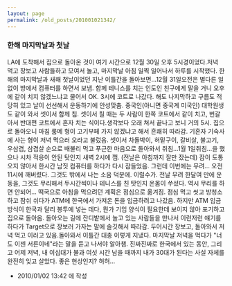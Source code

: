 ```yaml
---
layout: page
permalink: /old_posts/201001021342/
---
```


### 한해 마지막날과 첫날


LA에 도착해서 집으로 돌아온 것이 여기 시간으로 12월 30일 오후 5시경이었다.저녁 먹고 장보고 사람들하고 모여서 놀고, 마지막날 아침 일찍 일어나서 하루를 시작했다. 한해의 마지막날과 새해 첫날이었던 지난 이틀간을 돌아보면...12월 31일오전은 별다른 일 없이 방에서 컴퓨터를 하면서 보냄. 함께 테니스를 치는 인도인 친구에게 말을 거니 오후에 같이 치지 않겠느냐고 물어서 OK. 3시에 코트로 나갔다. 해도 나지막하고 구름도 적당히 있고 날이 선선해서 운동하기에 안성맞춤. 중국인(아니면 중국계 미국인) 대학원생도 같이 와서 셋이서 함께 침. 셋이서 칠 때는 두 사람이 한쪽 코트에서 같이 치고, 번갈아서 반대편 코트에서 혼자 치는 식이다.생각보다 오래 쳐서 끝나고 보니 거의 5시. 집으로 돌아오니 마침 룸메 형이 고기부페 가지 않겠냐고 해서 흔쾌히 따라감. 기혼자 기숙사에 사는 형이 저녁 먹으러 오라고 불렀음. 셋이서 차돌박이, 혀밑구이, 갈비살, 불고기, 우삼겹, 삼겹살 순으로 배불리 먹고 푸근한 마음으로 돌아와서 취침...1월 1일취침...을 했으나 시차 적응이 안된 탓인지 새벽 2시에 깸. (전날은 아침까지 잘만 잤는데) 잠이 도통 오지 않아서 한시간 남짓 컴퓨터를 하다가 다시 잠들었음. 그런데 이번에는 무려... 오전 11시에 깨버렸다. 그것도 밖에서 나는 소음 덕분에. 이럴수가. 전날 무려 한달여 만에 운동을, 그것도 무리해서 두시간씩이나 테니스를 친 탓인지 온몸이 쑤셨다. 역시 무리를 하면 안되어... 떡국으로 아침을 먹으려던 계획은 점심으로 옮겨짐. 점심 먹고 씻고 방청소하고 잠쉬 쉬다가 ATM에 한국에서 가져온 돈을 입금하려고 나갔음. 하지만 ATM 입금 방식이 한국과 달리 봉투에 넣는 데다, 뭔가 기입 양식이 필요한데 보이지 않아 포기하고 집으로 돌아옴. 돌아오는 길에 잔디밭에서 놀고 있는 사람들을 만나서 이런저런 얘기를 하다가 Target으로 장보러 가자는 말에 솔깃해서 따라감. 두어시간 장보고, 돌아와서 저녁 먹고 이러고 있음.돌아와서 이틀간 대충 이렇게 지냈다. 마지막날 저녁을 먹다가 "너도 이젠 서른이네"라는 말을 듣고 나서야 알아챔. 진짜진짜로 한국에서 있는 동안, 그리고 어제 저녁, 내 이십대가 불과 여섯 시간 남을 때까지 내가 30대가 된다는 사실 자체를 완전히 잊고 살았다. 좋은 현상인지? 허허...




- 2010/01/02 13:42 에 작성